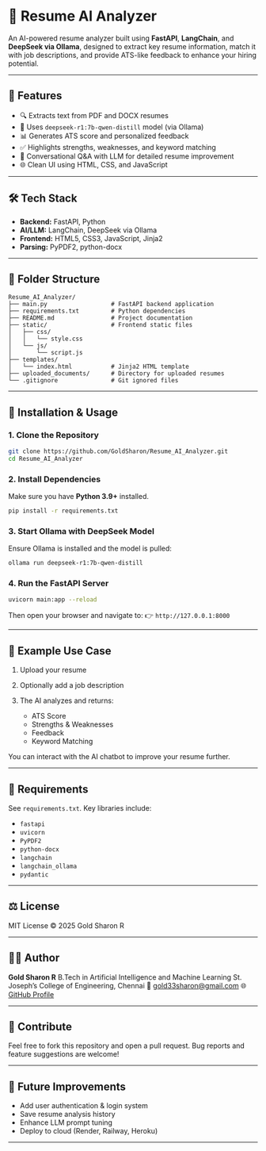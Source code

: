 # 📄 Resume AI Analyzer

An AI-powered resume analyzer built using **FastAPI**, **LangChain**, and **DeepSeek via Ollama**, designed to extract key resume information, match it with job descriptions, and provide ATS-like feedback to enhance your hiring potential.

---

## 🚀 Features

- 🔍 Extracts text from PDF and DOCX resumes
- 🤖 Uses `deepseek-r1:7b-qwen-distill` model (via Ollama)
- 📊 Generates ATS score and personalized feedback
- ✅ Highlights strengths, weaknesses, and keyword matching
- 🧠 Conversational Q&A with LLM for detailed resume improvement
- 🌐 Clean UI using HTML, CSS, and JavaScript

---

## 🛠️ Tech Stack

- **Backend:** FastAPI, Python
- **AI/LLM:** LangChain, DeepSeek via Ollama
- **Frontend:** HTML5, CSS3, JavaScript, Jinja2
- **Parsing:** PyPDF2, python-docx

---

## 📁 Folder Structure

```text
Resume_AI_Analyzer/
├── main.py                  # FastAPI backend application
├── requirements.txt         # Python dependencies
├── README.md                # Project documentation
├── static/                  # Frontend static files
│   ├── css/
│   │   └── style.css
│   └── js/
│       └── script.js
├── templates/
│   └── index.html           # Jinja2 HTML template
├── uploaded_documents/      # Directory for uploaded resumes
└── .gitignore               # Git ignored files
````

---

## 🧪 Installation & Usage

### 1. Clone the Repository

```bash
git clone https://github.com/GoldSharon/Resume_AI_Analyzer.git
cd Resume_AI_Analyzer
```

### 2. Install Dependencies

Make sure you have **Python 3.9+** installed.

```bash
pip install -r requirements.txt
```

### 3. Start Ollama with DeepSeek Model

Ensure Ollama is installed and the model is pulled:

```bash
ollama run deepseek-r1:7b-qwen-distill
```

### 4. Run the FastAPI Server

```bash
uvicorn main:app --reload
```

Then open your browser and navigate to:
👉 `http://127.0.0.1:8000`

---

## 📌 Example Use Case

1. Upload your resume
2. Optionally add a job description
3. The AI analyzes and returns:

   * ATS Score
   * Strengths & Weaknesses
   * Feedback
   * Keyword Matching

You can interact with the AI chatbot to improve your resume further.

---

## 📄 Requirements

See `requirements.txt`. Key libraries include:

* `fastapi`
* `uvicorn`
* `PyPDF2`
* `python-docx`
* `langchain`
* `langchain_ollama`
* `pydantic`

---

## ⚖️ License

MIT License © 2025 Gold Sharon R

---

## 👨‍💻 Author

**Gold Sharon R**
B.Tech in Artificial Intelligence and Machine Learning
St. Joseph’s College of Engineering, Chennai
📧 [gold33sharon@gmail.com](mailto:gold33sharon@gmail.com)
🌐 [GitHub Profile](https://github.com/GoldSharon)

---

## 🌟 Contribute

Feel free to fork this repository and open a pull request.
Bug reports and feature suggestions are welcome!

---

## 🧠 Future Improvements

* Add user authentication & login system
* Save resume analysis history
* Enhance LLM prompt tuning
* Deploy to cloud (Render, Railway, Heroku)

---

